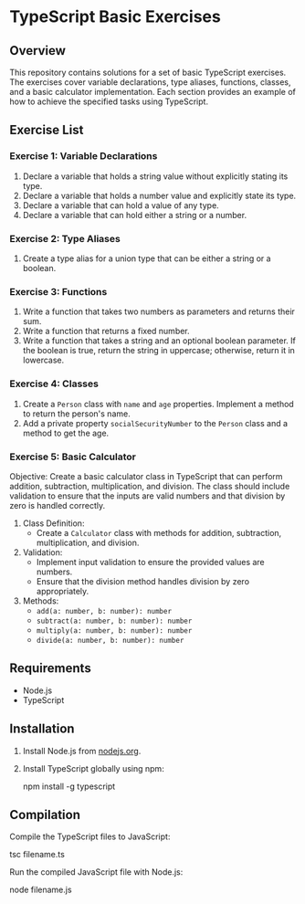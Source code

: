 # TypeScript Basic Exercises

## Overview

This repository contains solutions for a set of basic TypeScript exercises. The exercises cover variable declarations, type aliases, functions, classes, and a basic calculator implementation. Each section provides an example of how to achieve the specified tasks using TypeScript.

## Exercise List

### Exercise 1: Variable Declarations

1. Declare a variable that holds a string value without explicitly stating its type.
2. Declare a variable that holds a number value and explicitly state its type.
3. Declare a variable that can hold a value of any type.
4. Declare a variable that can hold either a string or a number.

### Exercise 2: Type Aliases

1. Create a type alias for a union type that can be either a string or a boolean.

### Exercise 3: Functions

1. Write a function that takes two numbers as parameters and returns their sum.
2. Write a function that returns a fixed number.
3. Write a function that takes a string and an optional boolean parameter. If the boolean is true, return the string in uppercase; otherwise, return it in lowercase.

### Exercise 4: Classes

1. Create a `Person` class with `name` and `age` properties. Implement a method to return the person's name.
2. Add a private property `socialSecurityNumber` to the `Person` class and a method to get the age.

### Exercise 5: Basic Calculator

Objective: Create a basic calculator class in TypeScript that can perform addition, subtraction, multiplication, and division. The class should include validation to ensure that the inputs are valid numbers and that division by zero is handled correctly.

1. Class Definition:
   - Create a `Calculator` class with methods for addition, subtraction, multiplication, and division.
2. Validation:
   - Implement input validation to ensure the provided values are numbers.
   - Ensure that the division method handles division by zero appropriately.
3. Methods:
   - `add(a: number, b: number): number`
   - `subtract(a: number, b: number): number`
   - `multiply(a: number, b: number): number`
   - `divide(a: number, b: number): number`



## Requirements

- Node.js
- TypeScript

## Installation

1. Install Node.js from [nodejs.org](https://nodejs.org/).
2. Install TypeScript globally using npm:
   
   npm install -g typescript
   

## Compilation

Compile the TypeScript files to JavaScript:

tsc filename.ts

Run the compiled JavaScript file with Node.js:

node filename.js

